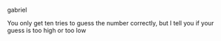 gabriel

You only get ten tries to guess the number correctly, but I tell you if your guess is too high or too low
